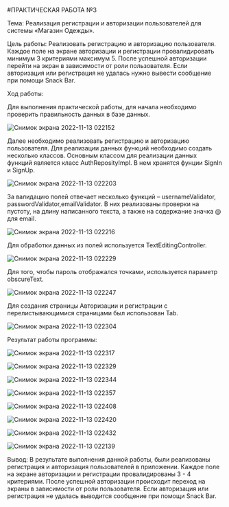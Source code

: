 #ПРАКТИЧЕСКАЯ РАБОТА №3

Тема: Реализация регистрации и авторизации пользователей для системы «Магазин Одежды».

Цель работы: Реализовать регистрацию и авторизацию пользователя.
Каждое поле на экране авторизации и регистрации провалидировать минимум 3 критериями максимум 5. После успешной авторизации перейти на экран в зависимости от роли пользователя. Если авторизация или регистрация не удалась нужно вывести сообщение при помощи Snack Bar.

Ход работы: 

Для выполнения практической работы, для начала необходимо проверить правильность данных в базе данных.

 ![Снимок экрана 2022-11-13 022152](https://user-images.githubusercontent.com/99449281/201498502-f69d6136-4125-4d53-b110-046809d2e039.png)

Далее необходимо реализовать регистрацию и авторизацию пользователя. Для реализации данных функций необходимо создать несколько классов. Основным классом для реализации данных функций является класс AuthReposityImpl. В нем хранятся фунции SignIn и SignUp.

 ![Снимок экрана 2022-11-13 022203](https://user-images.githubusercontent.com/99449281/201498505-88688435-87af-48e1-ac5c-04b5d62b7747.png)

За валидацию полей отвечает несколько функций – usernameValidator, passwordValidator,emailValidator. В них реализованы проверки на пустоту, на длину написанного текста, а также на содержание значка @ для email.

![Снимок экрана 2022-11-13 022216](https://user-images.githubusercontent.com/99449281/201498511-0c12e2c5-80f4-4c5f-927e-751fa4e82d07.png)

Для обработки данных из полей используется TextEditingController.

 ![Снимок экрана 2022-11-13 022229](https://user-images.githubusercontent.com/99449281/201498515-b60d8026-9c31-4156-bb00-813a8f6e8e42.png)

Для того, чтобы пароль отображался точками, используется параметр obscureText.

![Снимок экрана 2022-11-13 022247](https://user-images.githubusercontent.com/99449281/201498521-4a2985a4-84c3-49ce-9ef9-4b5cbcd9dd0f.png)

Для создания страницы Авторизации и регистрации с перелистывающимися страницами был использован Tab.

![Снимок экрана 2022-11-13 022304](https://user-images.githubusercontent.com/99449281/201498524-aa8cf019-80b0-4555-b4e2-54c0538d39c2.png)

Результат работы программы:
 
![Снимок экрана 2022-11-13 022317](https://user-images.githubusercontent.com/99449281/201498529-a2be1965-7700-463e-9e30-dc2948a44009.png)

![Снимок экрана 2022-11-13 022329](https://user-images.githubusercontent.com/99449281/201498530-befcd747-c8bb-4192-a1c7-84900a50c0ea.png)

![Снимок экрана 2022-11-13 022344](https://user-images.githubusercontent.com/99449281/201498532-470c85b5-f3e1-412b-abe0-08b3272c1070.png)

![Снимок экрана 2022-11-13 022357](https://user-images.githubusercontent.com/99449281/201498533-f471590e-1779-4481-ac4d-cdee18d7b7d4.png)

![Снимок экрана 2022-11-13 022408](https://user-images.githubusercontent.com/99449281/201498534-f81a6bec-35ce-4e8e-b0e2-c1fd9b03354d.png)

![Снимок экрана 2022-11-13 022420](https://user-images.githubusercontent.com/99449281/201498536-a6714fd7-c3cd-40db-8288-9d6e75300cc7.png)

![Снимок экрана 2022-11-13 022432](https://user-images.githubusercontent.com/99449281/201498539-3ef6321e-6d55-49cc-a758-841743d87319.png)

![Снимок экрана 2022-11-13 022139](https://user-images.githubusercontent.com/99449281/201498546-82100fab-e724-4d74-bd41-f4c04ce67a52.png)

Вывод:  В результате выполнения данной работы, были реализованы регистрация и авторизация пользователей в приложении. Каждое поле на экране авторизации и регистрации провалидированы 3 - 4 критериями. После успешной авторизации происходит переход на экраны в зависимости от роли пользователя. Если авторизация или регистрация не удалась выводится сообщение при помощи Snack Bar.
